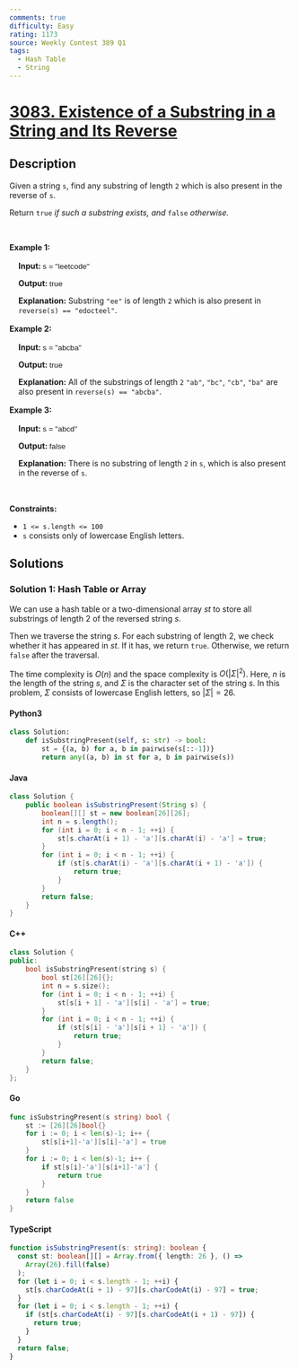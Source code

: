 ```yaml
---
comments: true
difficulty: Easy
rating: 1173
source: Weekly Contest 389 Q1
tags:
  - Hash Table
  - String
---
```


<!-- problem:start -->

# [3083. Existence of a Substring in a String and Its Reverse](https://leetcode.com/problems/existence-of-a-substring-in-a-string-and-its-reverse)

## Description

<!-- description:start -->

<p>Given a<strong> </strong>string <code>s</code>, find any <span data-keyword="substring">substring</span> of length <code>2</code> which is also present in the reverse of <code>s</code>.</p>

<p>Return <code>true</code><em> if such a substring exists, and </em><code>false</code><em> otherwise.</em></p>

<p>&nbsp;</p>
<p><strong class="example">Example 1:</strong></p>

<div class="example-block" style="border-color: var(--border-tertiary); border-left-width: 2px; color: var(--text-secondary); font-size: .875rem; margin-bottom: 1rem; margin-top: 1rem; overflow: visible; padding-left: 1rem;">
<p><strong>Input: </strong><span class="example-io" style="font-family: Menlo,sans-serif; font-size: 0.85rem;">s = &quot;leetcode&quot;</span></p>

<p><strong>Output: </strong><span class="example-io" style="font-family: Menlo,sans-serif; font-size: 0.85rem;">true</span></p>

<p><strong>Explanation:</strong> Substring <code>&quot;ee&quot;</code> is of length <code>2</code> which is also present in <code>reverse(s) == &quot;edocteel&quot;</code>.</p>
</div>

<p><strong class="example">Example 2:</strong></p>

<div class="example-block" style="border-color: var(--border-tertiary); border-left-width: 2px; color: var(--text-secondary); font-size: .875rem; margin-bottom: 1rem; margin-top: 1rem; overflow: visible; padding-left: 1rem;">
<p><strong>Input: </strong><span class="example-io" style="font-family: Menlo,sans-serif; font-size: 0.85rem;">s = &quot;abcba&quot;</span></p>

<p><strong>Output: </strong><span class="example-io" style="font-family: Menlo,sans-serif; font-size: 0.85rem;">true</span></p>

<p><strong>Explanation:</strong> All of the substrings of length <code>2</code> <code>&quot;ab&quot;</code>, <code>&quot;bc&quot;</code>, <code>&quot;cb&quot;</code>, <code>&quot;ba&quot;</code> are also present in <code>reverse(s) == &quot;abcba&quot;</code>.</p>
</div>

<p><strong class="example">Example 3:</strong></p>

<div class="example-block" style="border-color: var(--border-tertiary); border-left-width: 2px; color: var(--text-secondary); font-size: .875rem; margin-bottom: 1rem; margin-top: 1rem; overflow: visible; padding-left: 1rem;">
<p><strong>Input: </strong><span class="example-io" style="font-family: Menlo,sans-serif; font-size: 0.85rem;">s = &quot;abcd&quot;</span></p>

<p><strong>Output: </strong><span class="example-io" style="font-family: Menlo,sans-serif; font-size: 0.85rem;">false</span></p>

<p><strong>Explanation:</strong> There is no substring of length <code>2</code> in <code>s</code>, which is also present in the reverse of <code>s</code>.</p>
</div>

<p>&nbsp;</p>
<p><strong>Constraints:</strong></p>

<ul>
	<li><code>1 &lt;= s.length &lt;= 100</code></li>
	<li><code>s</code> consists only of lowercase English letters.</li>
</ul>

<!-- description:end -->

## Solutions

<!-- solution:start -->

### Solution 1: Hash Table or Array

We can use a hash table or a two-dimensional array $st$ to store all substrings of length $2$ of the reversed string $s$.

Then we traverse the string $s$. For each substring of length $2$, we check whether it has appeared in $st$. If it has, we return `true`. Otherwise, we return `false` after the traversal.

The time complexity is $O(n)$ and the space complexity is $O(|\Sigma|^2)$. Here, $n$ is the length of the string $s$, and $\Sigma$ is the character set of the string $s$. In this problem, $\Sigma$ consists of lowercase English letters, so $|\Sigma| = 26$.

<!-- tabs:start -->

#### Python3

```python
class Solution:
    def isSubstringPresent(self, s: str) -> bool:
        st = {(a, b) for a, b in pairwise(s[::-1])}
        return any((a, b) in st for a, b in pairwise(s))
```

#### Java

```java
class Solution {
    public boolean isSubstringPresent(String s) {
        boolean[][] st = new boolean[26][26];
        int n = s.length();
        for (int i = 0; i < n - 1; ++i) {
            st[s.charAt(i + 1) - 'a'][s.charAt(i) - 'a'] = true;
        }
        for (int i = 0; i < n - 1; ++i) {
            if (st[s.charAt(i) - 'a'][s.charAt(i + 1) - 'a']) {
                return true;
            }
        }
        return false;
    }
}
```

#### C++

```cpp
class Solution {
public:
    bool isSubstringPresent(string s) {
        bool st[26][26]{};
        int n = s.size();
        for (int i = 0; i < n - 1; ++i) {
            st[s[i + 1] - 'a'][s[i] - 'a'] = true;
        }
        for (int i = 0; i < n - 1; ++i) {
            if (st[s[i] - 'a'][s[i + 1] - 'a']) {
                return true;
            }
        }
        return false;
    }
};
```

#### Go

```go
func isSubstringPresent(s string) bool {
	st := [26][26]bool{}
	for i := 0; i < len(s)-1; i++ {
		st[s[i+1]-'a'][s[i]-'a'] = true
	}
	for i := 0; i < len(s)-1; i++ {
		if st[s[i]-'a'][s[i+1]-'a'] {
			return true
		}
	}
	return false
}
```

#### TypeScript

```ts
function isSubstringPresent(s: string): boolean {
  const st: boolean[][] = Array.from({ length: 26 }, () =>
    Array(26).fill(false)
  );
  for (let i = 0; i < s.length - 1; ++i) {
    st[s.charCodeAt(i + 1) - 97][s.charCodeAt(i) - 97] = true;
  }
  for (let i = 0; i < s.length - 1; ++i) {
    if (st[s.charCodeAt(i) - 97][s.charCodeAt(i + 1) - 97]) {
      return true;
    }
  }
  return false;
}
```

<!-- tabs:end -->

<!-- solution:end -->

<!-- problem:end -->
